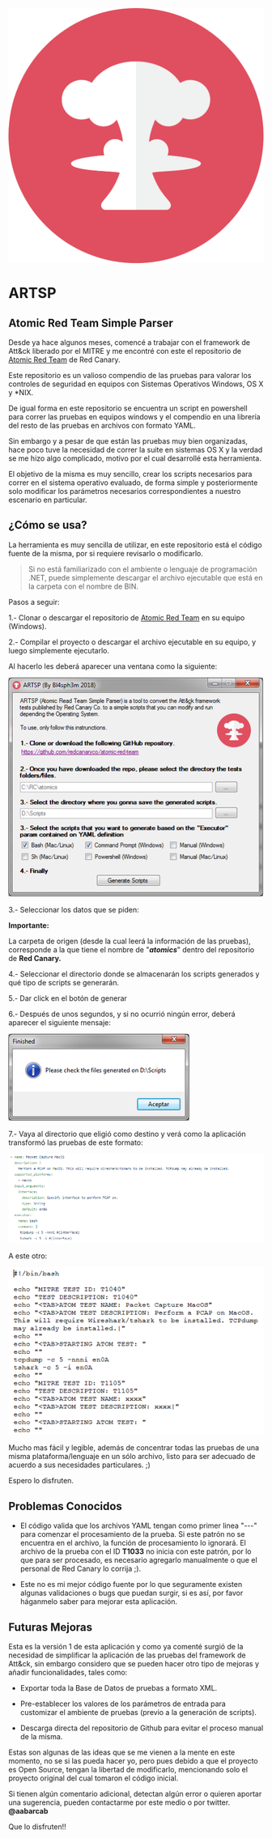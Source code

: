 <p><img src=https://github.com/AlfredoAbarca/ARTSP/blob/master/nuclear.png/></p>

# ARTSP

## Atomic Red Team Simple Parser

Desde ya hace algunos meses, comencé a trabajar con el framework de Att&ck liberado por el MITRE y me encontré con este el repositorio de [Atomic Red Team](https://github.com/redcanaryco/atomic-red-team) de Red Canary.

Este repositorio es un valioso compendio de las pruebas para valorar los controles de seguridad en equipos con Sistemas Operativos Windows, OS X y *NIX. 

De igual forma en este repositorio se encuentra un script en powershell para correr las pruebas en equipos windows y el compendio en una librería del resto de las pruebas en archivos con formato YAML. 

Sin embargo y a pesar de que están las pruebas muy bien organizadas, hace poco tuve la necesidad de correr la suite en sistemas OS X y la verdad se me hizo algo complicado, motivo por el cual desarrollé esta herramienta. 

El objetivo de la misma es muy sencillo, crear los scripts necesarios para correr en el sistema operativo evaluado, de forma simple y posteriormente solo modificar los parámetros necesarios correspondientes a nuestro escenario en particular. 

## ¿Cómo se usa? 
La herramienta es muy sencilla de utilizar, en este repositorio está el código fuente de la misma, por si requiere revisarlo o modificarlo. 
> Si no está familiarizado con el ambiente o lenguaje de programación .NET, puede simplemente descargar el archivo ejecutable que está en la carpeta con el nombre de BIN. 

Pasos a seguir: 

1.- Clonar o descargar el repositorio de [Atomic Red Team](https://github.com/redcanaryco/atomic-red-team) en su equipo (Windows).

2.- Compilar el proyecto o descargar el archivo ejecutable en su equipo, y luego simplemente ejecutarlo. 

Al hacerlo les deberá aparecer una ventana como la siguiente: 
<p><img src=https://github.com/AlfredoAbarca/ARTSP/blob/master/images/Image1.png/></p>

3.- Seleccionar los datos que se piden: 

**Importante:** 

La carpeta de origen (desde la cual leerá la información de las pruebas), corresponde a la que tiene el nombre de "***atomics***" dentro del repositorio de **Red Canary.**

4.- Seleccionar el directorio donde se almacenarán los scripts generados y qué tipo de scripts se generarán. 

5.- Dar click en el botón de generar

6.- Después de unos segundos, y si no ocurrió ningún error, deberá aparecer el siguiente mensaje: 
<p><img src=https://github.com/AlfredoAbarca/ARTSP/blob/master/images/Image2.png/></p>

7.- Vaya al directorio que eligió como destino y verá como la aplicación transformó las pruebas de este formato: 
<p><img src=https://github.com/AlfredoAbarca/ARTSP/blob/master/images/Image4.png/></p>

A este otro: 
<p><img src=https://github.com/AlfredoAbarca/ARTSP/blob/master/images/Image3.png/></p>

Mucho mas fácil y legible, además de concentrar todas las pruebas de una misma plataforma/lenguaje en un sólo archivo, listo para ser adecuado de acuerdo a sus necesidades particulares.  ;) 

Espero lo disfruten. 

## Problemas Conocidos

 - El código valida que los archivos YAML tengan como primer linea "---" para comenzar el procesamiento de la prueba. Si este patrón no se encuentra en el archivo, la función de procesamiento lo ignorará. El archivo de la prueba con el ID **T1033** no inicia con este patrón, por lo que para ser procesado, es necesario agregarlo manualmente o que el personal de Red Canary lo corrija ;). 
  
 - Este no es mi mejor código fuente por lo que seguramente existen algunas validaciones o bugs que puedan surgir, si es así, por favor háganmelo saber para mejorar esta aplicación. 

## Futuras Mejoras
Esta es la versión 1 de esta aplicación y como ya comenté surgió de la necesidad de simplificar la aplicación de las pruebas del framework de Att&ck, sin embargo considero que se pueden hacer otro tipo de mejoras y añadir funcionalidades, tales como: 

* Exportar toda la Base de Datos de pruebas a formato XML. 

* Pre-establecer los valores de los parámetros de entrada para customizar el ambiente de pruebas (previo a la generación de scripts). 

*  Descarga directa del repositorio de Github para evitar el proceso manual de la misma.  

Estas son algunas de las ideas que se me vienen a la mente en este momento, no se si las pueda hacer yo, pero pues debido a que el proyecto es Open Source, tengan la libertad de modificarlo, mencionando solo el proyecto original del cual tomaron el código inicial. 

Si tienen algún comentario adicional, detectan algún error o quieren aportar una sugerencia, pueden contactarme por este medio o por twitter.  **@aabarcab**

Que lo disfruten!!
